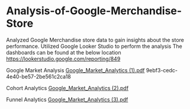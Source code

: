 # Analysis-of-Google-Merchandise-Store
Analyzed Google Merchandise store data to gain insights about the store performance. Utilized Google Looker Studio to perform the analysis The dashboards can be found at the below location
https://lookerstudio.google.com/reporting/849


Google Market Analysis
[Google_Market_Analytics (1).pdf](https://github.com/VirenderChib/Analysis-of-Google-Merchandise-Store/files/12456291/Google_Market_Analytics.1.pdf)
9ebf3-cedc-4e40-be57-2be561c2ca18

Cohort Analytics
[Google_Market_Analytics (2).pdf](https://github.com/VirenderChib/Analysis-of-Google-Merchandise-Store/files/12456297/Google_Market_Analytics.2.pdf)


Funnel Analytics
[Google_Market_Analytics (3).pdf](https://github.com/VirenderChib/Analysis-of-Google-Merchandise-Store/files/12456299/Google_Market_Analytics.3.pdf)
